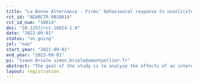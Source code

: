 ```yaml
---
title: "La Bonne Alternance - Firms’ behavioural response to unsolicited applications for apprenticeship positions"
rct_id: "AEARCTR-0010014"
rct_id_num: "10014"
doi: "10.1257/rct.10014-1.0"
date: "2022-09-01"
status: "on_going"
jel: "nan"
start_year: "2021-09-01"
end_year: "2023-09-01"
pi: "Simon Briole simon.briole@umontpellier.fr"
abstract: "The goal of the study is to analyze the effects of an internet-based recommender system that identifies establishments likely to hire apprentices in a geographical area of interest. Such a system is expected to improve the targeting of unsolicited applications, thereby enhancing the quality and number of matches between firms and candidates to apprenticeship programs. The system analyzed is a French website, La Bonne Alternance (LBA), rolled out by the French Public Employment Service (Pôle Emploi) in 2018. It is receiving in 2021 about 1.5 million visits per year and displays about 500.000 plants. It has received sizable attention in the public debate because of both its audience and the difficulties to foster high-quality apprenticeships in France. The experiment started in September 2021 and will run until the end of September 2022."
layout: registration
---
```


